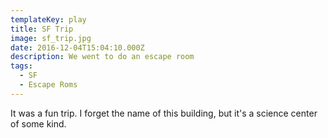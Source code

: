 ```yaml
---
templateKey: play
title: SF Trip
image: sf_trip.jpg
date: 2016-12-04T15:04:10.000Z
description: We went to do an escape room
tags:
  - SF
  - Escape Roms
---
```


It was a fun trip. I forget the name of this building, but it's a science center of some kind.
